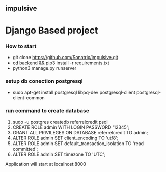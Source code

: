 ## impulsive
# Django Based project 

### How to start

- git clone https://github.com/Sonatrix/impulsive.git
- cd backend && pip3 install -r requirements.txt
- python3 manage.py runserver

### setup db conection postgresql
- sudo apt-get install postgresql libpq-dev postgresql-client postgresql-client-common

### run command to create database
1. sudo -u postgres createdb referrelcredit psql
2. CREATE ROLE admin WITH LOGIN PASSWORD '12345';
3. GRANT ALL PRIVILEGES ON DATABASE referrelcredit TO admin;
4. ALTER ROLE admin SET client_encoding TO 'utf8';
5. ALTER ROLE admin SET default_transaction_isolation TO 'read committed';
6. ALTER ROLE admin SET timezone TO 'UTC';



Application will start at localhost:8000
